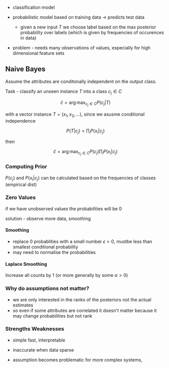 - classification model
- probabilistic model based on training data -> predicts test data
	- given a new input $T$ we choose label based on the max posterior probability over labels (which is given by frequencies of occurences in data)

- problem - needs many observations of values, especially for high dimensional feature sets

## Naive Bayes

Assume the attributes are conditonally independent on the output class.

Task - classify an unseen instance $T$ into a class $c_j \in C$

$$
\hat{c} = \arg \max_{c_j\in C} P(c_j |T)
$$

with a vector instance $T = (x_1,x_2, \dots)$,  since we asusme conditional independence

$$
P(T|c_j) = \prod_i P(x_i | c_j)
$$

then

$$
\hat{c} = \arg \max_{c_j \in C} P(c_j)\prod_i P(x_i | c_j)
$$

### Computing Prior

$P(c_j)$ and $P(x_i|c_j)$ can be calculated based on the frequencies of classes (empirical dist)

### Zero Values

if we have unobserved values the probabilities will be 0

solution - observe more data, smoothing

#### Smoothing

- replace 0 probablities with a small number $\epsilon >0$, mustbe less than smallest conditional probability
- may need to normalise the probabilities

#### Laplace Smoothing

Increase all counts by 1 (or more generally by some $\alpha>0$)

### Why do assumptions not matter?

- we are only interested in the ranks of the posteriors not the actual estimates
- so even if some attributes are correlated it doesn't matter because it may change probabilities but not rank

### Strengths Weaknesses

- simple fast, interpretable


- inaccurate when data sparse
- assumption becomes problematic for more complex systems,




